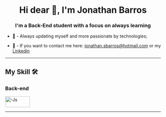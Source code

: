 <h1 align="center">Hi dear 👋, I'm Jonathan Barros</h1>
<h3 align="center">I'm a Back-End student with a focus on always learning</h3>


- 📕 - Always updating myself and more passionate by technologies;

- 💬 - If you want to contact me here: jonathan.sbarros@hotmail.com  or my <a href="https://www.linkedin.com/in/jonathansbarros/"> Linkedin </a>

<hr>

## My Skill 🛠

### Back-end

<div>

<img align="center" alt="-Js" height="35" width="80" src="https://img.shields.io/badge/C%23-682876?style=for-the-badge&logo=c-sharp&logoColor=white"></a>

<hr>

<!---

Site das figurinhas:

https://shields.io/category/platform-support

<img align="center" alt="-Js" height="40" width="40" src="https://seeklogo.com/images/C/c-sharp-c-logo-02F17714BA-seeklogo.com.png">
--->
